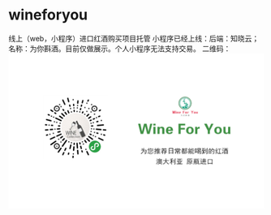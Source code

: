 # wineforyou
线上（web，小程序）进口红酒购买项目托管
小程序已经上线：后端：知晓云；名称：为你斟酒。目前仅做展示。个人小程序无法支持交易。
二维码：![挂了就联系我](https://github.com/wineforyou/wineforyou/blob/master/13170154B.png)
